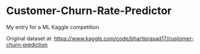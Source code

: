 # Customer-Churn-Rate-Predictor
My entry for a ML Kaggle competition

Original dataset at: https://www.kaggle.com/code/bhartiprasad17/customer-churn-prediction

